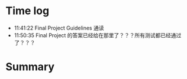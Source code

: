 # Time log

- 11:41:22 Final Project Guidelines 通读
- 11:50:35 Final Project 的答案已经给在那里了？？？所有测试都已经通过了？？？

# Summary
